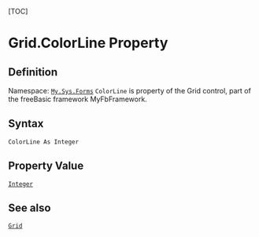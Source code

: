 [TOC]
# Grid.ColorLine Property

## Definition
Namespace: [`My.Sys.Forms`](My.Sys.Forms.md)
`ColorLine` is property of the Grid control, part of the freeBasic framework MyFbFramework.
## Syntax
```freeBasic
ColorLine As Integer
```
## Property Value
[`Integer`]("https://www.freebasic.net/wiki/KeyPgInteger")
## See also
[`Grid`](Grid.md)
